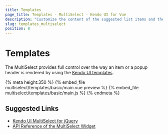 ```yaml
---
title: Templates
page_title: Templates - MultiSelect - Kendo UI for Vue
description: "Customize the content of the suggested list items and the drop-down list elements of a Kendo UI MultiSelect wrapper for Vue."
slug: templates_multiselect
position: 8
---
```


# Templates

The MultiSelect provides full control over the way an item or a popup header is rendered by using the [Kendo UI templates](https://docs.telerik.com/kendo-ui/framework/templates/overview).

{% meta height:350 %}
{% embed_file multiselect/templates/basic/main.vue preview %}
{% embed_file multiselect/templates/basic/main.js %}
{% endmeta %}

## Suggested Links

* [Kendo UI MultiSelect for jQuery](https://docs.telerik.com/kendo-ui/controls/editors/multiselect/overview)
* [API Reference of the MultiSelect Widget](https://docs.telerik.com/kendo-ui/api/javascript/ui/multiselect)
